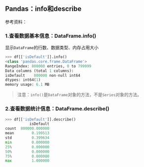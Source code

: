 ## Pandas：info和describe

参考资料：


### 1.查看数据基本信息：DataFrame.info()

显示`DataFrame`的行数、数据类型、内存占用大小

```python
>>> df[['isDefault']].info()
<class 'pandas.core.frame.DataFrame'>
RangeIndex: 800000 entries, 0 to 799999
Data columns (total 1 columns):
isDefault    800000 non-null int64
dtypes: int64(1)
memory usage: 6.1 MB
```

>注意：`info()`是`DataFrame`对象的方法，不是`Series`对象的方法。

### 2.查看数据统计信息：DataFrame.describe()

```python
>>> df[['isDefault']].describe()
           isDefault
count  800000.000000
mean        0.199513
std         0.399634
min         0.000000
25%         0.000000
50%         0.000000
75%         0.000000
max         1.000000
```